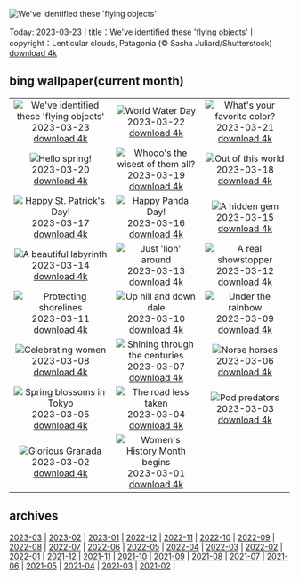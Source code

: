 ![We've identified these 'flying objects'](https://cn.bing.com/th?id=OHR.CloudsPatagonia_EN-US4941579050_UHD.jpg&w=1000)

Today: 2023-03-23 | title：We've identified these 'flying objects' | copyright：Lenticular clouds, Patagonia (© Sasha Juliard/Shutterstock) [download 4k](https://cn.bing.com/th?id=OHR.CloudsPatagonia_EN-US4941579050_UHD.jpg)

## bing wallpaper(current month)

|  |  |  |
| :----: | :----: | :----: |
| ![We've identified these 'flying objects'](https://cn.bing.com/th?id=OHR.CloudsPatagonia_EN-US4941579050_UHD.jpg&pid=hp&w=384&h=216&rs=1&c=4) <br/>2023-03-23 [download 4k](https://cn.bing.com/th?id=OHR.CloudsPatagonia_EN-US4941579050_UHD.jpg)| ![World Water Day](https://cn.bing.com/th?id=OHR.LakePowellAerial_EN-US5762979140_UHD.jpg&pid=hp&w=384&h=216&rs=1&c=4) <br/>2023-03-22 [download 4k](https://cn.bing.com/th?id=OHR.LakePowellAerial_EN-US5762979140_UHD.jpg)| ![What's your favorite color?](https://cn.bing.com/th?id=OHR.ColourDay_EN-US7730392026_UHD.jpg&pid=hp&w=384&h=216&rs=1&c=4) <br/>2023-03-21 [download 4k](https://cn.bing.com/th?id=OHR.ColourDay_EN-US7730392026_UHD.jpg)|
| ![Hello spring!](https://cn.bing.com/th?id=OHR.PurpleCrocus_EN-US4432411089_UHD.jpg&pid=hp&w=384&h=216&rs=1&c=4) <br/>2023-03-20 [download 4k](https://cn.bing.com/th?id=OHR.PurpleCrocus_EN-US4432411089_UHD.jpg)| ![Whooo's the wisest of them all?](https://cn.bing.com/th?id=OHR.BarnOwlWinter_EN-US7295086574_UHD.jpg&pid=hp&w=384&h=216&rs=1&c=4) <br/>2023-03-19 [download 4k](https://cn.bing.com/th?id=OHR.BarnOwlWinter_EN-US7295086574_UHD.jpg)| ![Out of this world](https://cn.bing.com/th?id=OHR.MarsTars_EN-US7511744420_UHD.jpg&pid=hp&w=384&h=216&rs=1&c=4) <br/>2023-03-18 [download 4k](https://cn.bing.com/th?id=OHR.MarsTars_EN-US7511744420_UHD.jpg)|
| ![Happy St. Patrick's Day!](https://cn.bing.com/th?id=OHR.BallyvooneyCove_EN-US7329921498_UHD.jpg&pid=hp&w=384&h=216&rs=1&c=4) <br/>2023-03-17 [download 4k](https://cn.bing.com/th?id=OHR.BallyvooneyCove_EN-US7329921498_UHD.jpg)| ![Happy Panda Day!](https://cn.bing.com/th?id=OHR.ChengduPanda_EN-US7206176908_UHD.jpg&pid=hp&w=384&h=216&rs=1&c=4) <br/>2023-03-16 [download 4k](https://cn.bing.com/th?id=OHR.ChengduPanda_EN-US7206176908_UHD.jpg)| ![A hidden gem](https://cn.bing.com/th?id=OHR.AgueroSpain_EN-US7079433596_UHD.jpg&pid=hp&w=384&h=216&rs=1&c=4) <br/>2023-03-15 [download 4k](https://cn.bing.com/th?id=OHR.AgueroSpain_EN-US7079433596_UHD.jpg)|
| ![A beautiful labyrinth](https://cn.bing.com/th?id=OHR.CyprusMaze_EN-US7012705307_UHD.jpg&pid=hp&w=384&h=216&rs=1&c=4) <br/>2023-03-14 [download 4k](https://cn.bing.com/th?id=OHR.CyprusMaze_EN-US7012705307_UHD.jpg)| ![Just 'lion' around](https://cn.bing.com/th?id=OHR.LionessesNap_EN-US6947230556_UHD.jpg&pid=hp&w=384&h=216&rs=1&c=4) <br/>2023-03-13 [download 4k](https://cn.bing.com/th?id=OHR.LionessesNap_EN-US6947230556_UHD.jpg)| ![A real showstopper](https://cn.bing.com/th?id=OHR.TheaterRomania_EN-US6839059395_UHD.jpg&pid=hp&w=384&h=216&rs=1&c=4) <br/>2023-03-12 [download 4k](https://cn.bing.com/th?id=OHR.TheaterRomania_EN-US6839059395_UHD.jpg)|
| ![Protecting shorelines](https://cn.bing.com/th?id=OHR.LongWharf_EN-US6625072596_UHD.jpg&pid=hp&w=384&h=216&rs=1&c=4) <br/>2023-03-11 [download 4k](https://cn.bing.com/th?id=OHR.LongWharf_EN-US6625072596_UHD.jpg)| ![Up hill and down dale](https://cn.bing.com/th?id=OHR.EdaleValley_EN-US6544571023_UHD.jpg&pid=hp&w=384&h=216&rs=1&c=4) <br/>2023-03-10 [download 4k](https://cn.bing.com/th?id=OHR.EdaleValley_EN-US6544571023_UHD.jpg)| ![Under the rainbow](https://cn.bing.com/th?id=OHR.WaimeaRainbow_EN-US1376447893_UHD.jpg&pid=hp&w=384&h=216&rs=1&c=4) <br/>2023-03-09 [download 4k](https://cn.bing.com/th?id=OHR.WaimeaRainbow_EN-US1376447893_UHD.jpg)|
| ![Celebrating women](https://cn.bing.com/th?id=OHR.IntlWomensDayChange_EN-US1089722389_UHD.jpg&pid=hp&w=384&h=216&rs=1&c=4) <br/>2023-03-08 [download 4k](https://cn.bing.com/th?id=OHR.IntlWomensDayChange_EN-US1089722389_UHD.jpg)| ![Shining through the centuries](https://cn.bing.com/th?id=OHR.YuanyangChina_EN-US0997293657_UHD.jpg&pid=hp&w=384&h=216&rs=1&c=4) <br/>2023-03-07 [download 4k](https://cn.bing.com/th?id=OHR.YuanyangChina_EN-US0997293657_UHD.jpg)| ![Norse horses](https://cn.bing.com/th?id=OHR.IcelandHorses_EN-US0725710929_UHD.jpg&pid=hp&w=384&h=216&rs=1&c=4) <br/>2023-03-06 [download 4k](https://cn.bing.com/th?id=OHR.IcelandHorses_EN-US0725710929_UHD.jpg)|
| ![Spring blossoms in Tokyo](https://cn.bing.com/th?id=OHR.TokyoMoat_EN-US9901957262_UHD.jpg&pid=hp&w=384&h=216&rs=1&c=4) <br/>2023-03-05 [download 4k](https://cn.bing.com/th?id=OHR.TokyoMoat_EN-US9901957262_UHD.jpg)| ![The road less taken](https://cn.bing.com/th?id=OHR.PicoVolcano_EN-US0491099827_UHD.jpg&pid=hp&w=384&h=216&rs=1&c=4) <br/>2023-03-04 [download 4k](https://cn.bing.com/th?id=OHR.PicoVolcano_EN-US0491099827_UHD.jpg)| ![Pod predators](https://cn.bing.com/th?id=OHR.OrcaNorway_EN-US0377841310_UHD.jpg&pid=hp&w=384&h=216&rs=1&c=4) <br/>2023-03-03 [download 4k](https://cn.bing.com/th?id=OHR.OrcaNorway_EN-US0377841310_UHD.jpg)|
| ![Glorious Granada](https://cn.bing.com/th?id=OHR.NegratinSpain_EN-US0285047102_UHD.jpg&pid=hp&w=384&h=216&rs=1&c=4) <br/>2023-03-02 [download 4k](https://cn.bing.com/th?id=OHR.NegratinSpain_EN-US0285047102_UHD.jpg)| ![Women's History Month begins](https://cn.bing.com/th?id=OHR.SuffrageMonumentDC_EN-US0188045009_UHD.jpg&pid=hp&w=384&h=216&rs=1&c=4) <br/>2023-03-01 [download 4k](https://cn.bing.com/th?id=OHR.SuffrageMonumentDC_EN-US0188045009_UHD.jpg)|

## archives

[2023-03](./archives/en-US/2023-03.md) | [2023-02](./archives/en-US/2023-02.md) | [2023-01](./archives/en-US/2023-01.md) | [2022-12](./archives/en-US/2022-12.md) | [2022-11](./archives/en-US/2022-11.md) | [2022-10](./archives/en-US/2022-10.md) | [2022-09](./archives/en-US/2022-09.md) | [2022-08](./archives/en-US/2022-08.md) |
[2022-07](./archives/en-US/2022-07.md) | [2022-06](./archives/en-US/2022-06.md) | [2022-05](./archives/en-US/2022-05.md) | [2022-04](./archives/en-US/2022-04.md) | [2022-03](./archives/en-US/2022-03.md) | [2022-02](./archives/en-US/2022-02.md) | [2022-01](./archives/en-US/2022-01.md) | [2021-12](./archives/en-US/2021-12.md) |
[2021-11](./archives/en-US/2021-11.md) | [2021-10](./archives/en-US/2021-10.md) | [2021-09](./archives/en-US/2021-09.md) | [2021-08](./archives/en-US/2021-08.md) | [2021-07](./archives/en-US/2021-07.md) | [2021-06](./archives/en-US/2021-06.md) | [2021-05](./archives/en-US/2021-05.md) | [2021-04](./archives/en-US/2021-04.md) |
[2021-03](./archives/en-US/2021-03.md) | [2021-02](./archives/en-US/2021-02.md) |
